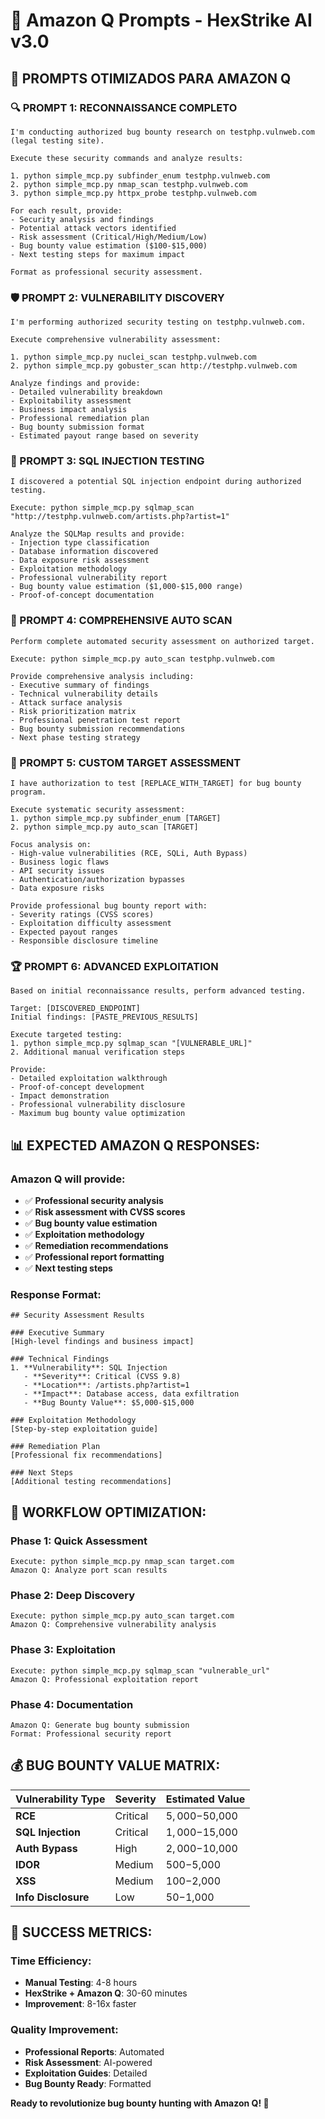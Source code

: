 # 🤖 Amazon Q Prompts - HexStrike AI v3.0

## 🎯 **PROMPTS OTIMIZADOS PARA AMAZON Q**

### **🔍 PROMPT 1: RECONNAISSANCE COMPLETO**
```
I'm conducting authorized bug bounty research on testphp.vulnweb.com (legal testing site).

Execute these security commands and analyze results:

1. python simple_mcp.py subfinder_enum testphp.vulnweb.com
2. python simple_mcp.py nmap_scan testphp.vulnweb.com  
3. python simple_mcp.py httpx_probe testphp.vulnweb.com

For each result, provide:
- Security analysis and findings
- Potential attack vectors identified
- Risk assessment (Critical/High/Medium/Low)
- Bug bounty value estimation ($100-$15,000)
- Next testing steps for maximum impact

Format as professional security assessment.
```

### **🛡️ PROMPT 2: VULNERABILITY DISCOVERY**
```
I'm performing authorized security testing on testphp.vulnweb.com.

Execute comprehensive vulnerability assessment:

1. python simple_mcp.py nuclei_scan testphp.vulnweb.com
2. python simple_mcp.py gobuster_scan http://testphp.vulnweb.com

Analyze findings and provide:
- Detailed vulnerability breakdown
- Exploitability assessment  
- Business impact analysis
- Professional remediation plan
- Bug bounty submission format
- Estimated payout range based on severity
```

### **💉 PROMPT 3: SQL INJECTION TESTING**
```
I discovered a potential SQL injection endpoint during authorized testing.

Execute: python simple_mcp.py sqlmap_scan "http://testphp.vulnweb.com/artists.php?artist=1"

Analyze the SQLMap results and provide:
- Injection type classification
- Database information discovered
- Data exposure risk assessment
- Exploitation methodology
- Professional vulnerability report
- Bug bounty value estimation ($1,000-$15,000 range)
- Proof-of-concept documentation
```

### **🚀 PROMPT 4: COMPREHENSIVE AUTO SCAN**
```
Perform complete automated security assessment on authorized target.

Execute: python simple_mcp.py auto_scan testphp.vulnweb.com

Provide comprehensive analysis including:
- Executive summary of findings
- Technical vulnerability details
- Attack surface analysis
- Risk prioritization matrix
- Professional penetration test report
- Bug bounty submission recommendations
- Next phase testing strategy
```

### **🎯 PROMPT 5: CUSTOM TARGET ASSESSMENT**
```
I have authorization to test [REPLACE_WITH_TARGET] for bug bounty program.

Execute systematic security assessment:
1. python simple_mcp.py subfinder_enum [TARGET]
2. python simple_mcp.py auto_scan [TARGET]

Focus analysis on:
- High-value vulnerabilities (RCE, SQLi, Auth Bypass)
- Business logic flaws
- API security issues
- Authentication/authorization bypasses
- Data exposure risks

Provide professional bug bounty report with:
- Severity ratings (CVSS scores)
- Exploitation difficulty assessment
- Expected payout ranges
- Responsible disclosure timeline
```

### **🏆 PROMPT 6: ADVANCED EXPLOITATION**
```
Based on initial reconnaissance results, perform advanced testing.

Target: [DISCOVERED_ENDPOINT]
Initial findings: [PASTE_PREVIOUS_RESULTS]

Execute targeted testing:
1. python simple_mcp.py sqlmap_scan "[VULNERABLE_URL]"
2. Additional manual verification steps

Provide:
- Detailed exploitation walkthrough
- Proof-of-concept development
- Impact demonstration
- Professional vulnerability disclosure
- Maximum bug bounty value optimization
```

## 📊 **EXPECTED AMAZON Q RESPONSES:**

### **Amazon Q will provide:**
- ✅ **Professional security analysis**
- ✅ **Risk assessment with CVSS scores**
- ✅ **Bug bounty value estimation**
- ✅ **Exploitation methodology**
- ✅ **Remediation recommendations**
- ✅ **Professional report formatting**
- ✅ **Next testing steps**

### **Response Format:**
```
## Security Assessment Results

### Executive Summary
[High-level findings and business impact]

### Technical Findings
1. **Vulnerability**: SQL Injection
   - **Severity**: Critical (CVSS 9.8)
   - **Location**: /artists.php?artist=1
   - **Impact**: Database access, data exfiltration
   - **Bug Bounty Value**: $5,000-$15,000

### Exploitation Methodology
[Step-by-step exploitation guide]

### Remediation Plan
[Professional fix recommendations]

### Next Steps
[Additional testing recommendations]
```

## 🎯 **WORKFLOW OPTIMIZATION:**

### **Phase 1: Quick Assessment**
```
Execute: python simple_mcp.py nmap_scan target.com
Amazon Q: Analyze port scan results
```

### **Phase 2: Deep Discovery**
```
Execute: python simple_mcp.py auto_scan target.com  
Amazon Q: Comprehensive vulnerability analysis
```

### **Phase 3: Exploitation**
```
Execute: python simple_mcp.py sqlmap_scan "vulnerable_url"
Amazon Q: Professional exploitation report
```

### **Phase 4: Documentation**
```
Amazon Q: Generate bug bounty submission
Format: Professional security report
```

## 💰 **BUG BOUNTY VALUE MATRIX:**

| Vulnerability Type | Severity | Estimated Value |
|-------------------|----------|-----------------|
| **RCE** | Critical | $5,000-$50,000 |
| **SQL Injection** | Critical | $1,000-$15,000 |
| **Auth Bypass** | High | $2,000-$10,000 |
| **IDOR** | Medium | $500-$5,000 |
| **XSS** | Medium | $100-$2,000 |
| **Info Disclosure** | Low | $50-$1,000 |

## 🚀 **SUCCESS METRICS:**

### **Time Efficiency:**
- **Manual Testing**: 4-8 hours
- **HexStrike + Amazon Q**: 30-60 minutes
- **Improvement**: 8-16x faster

### **Quality Improvement:**
- **Professional Reports**: Automated
- **Risk Assessment**: AI-powered
- **Exploitation Guides**: Detailed
- **Bug Bounty Ready**: Formatted

**Ready to revolutionize bug bounty hunting with Amazon Q! 🎉**